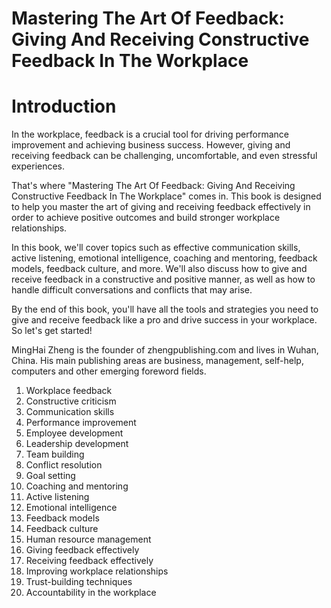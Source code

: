 # Mastering The Art Of Feedback: Giving And Receiving Constructive Feedback In The Workplace

# Introduction

In the workplace, feedback is a crucial tool for driving performance improvement and achieving business success. However, giving and receiving feedback can be challenging, uncomfortable, and even stressful experiences.

That's where "Mastering The Art Of Feedback: Giving And Receiving Constructive Feedback In The Workplace" comes in. This book is designed to help you master the art of giving and receiving feedback effectively in order to achieve positive outcomes and build stronger workplace relationships.

In this book, we'll cover topics such as effective communication skills, active listening, emotional intelligence, coaching and mentoring, feedback models, feedback culture, and more. We'll also discuss how to give and receive feedback in a constructive and positive manner, as well as how to handle difficult conversations and conflicts that may arise.

By the end of this book, you'll have all the tools and strategies you need to give and receive feedback like a pro and drive success in your workplace. So let's get started!

MingHai Zheng is the founder of zhengpublishing.com and lives in Wuhan, China. His main publishing areas are business, management, self-help, computers and other emerging foreword fields.



1. Workplace feedback
2. Constructive criticism
3. Communication skills
4. Performance improvement
5. Employee development
6. Leadership development
7. Team building
8. Conflict resolution
9. Goal setting
10. Coaching and mentoring
11. Active listening
12. Emotional intelligence
13. Feedback models
14. Feedback culture
15. Human resource management
16. Giving feedback effectively
17. Receiving feedback effectively
18. Improving workplace relationships
19. Trust-building techniques
20. Accountability in the workplace

